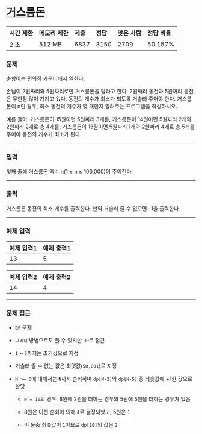 # [거스름돈](https://www.acmicpc.net/problem/14916)

<div align = center>

| 시간 제한 | 메모리 제한 | 제출 | 정답 | 맞은 사람 | 정답 비율 |
| :-------- | :---------- | :--- | :--- | :-------- | :-------- |
| 2 초      | 512 MB      | 6837 | 3150 | 2709      | 50.157%   |

</div>

### 문제

춘향이는 편의점 카운터에서 일한다.

손님이 2원짜리와 5원짜리로만 거스름돈을 달라고 한다. 2원짜리 동전과 5원짜리 동전은 무한정 많이 가지고 있다. 동전의 개수가 최소가 되도록 거슬러 주어야 한다. 거스름돈이 n인 경우, 최소 동전의 개수가 몇 개인지 알려주는 프로그램을 작성하시오.

예를 들어, 거스름돈이 15원이면 5원짜리 3개를, 거스름돈이 14원이면 5원짜리 2개와 2원짜리 2개로 총 4개를, 거스름돈이 13원이면 5원짜리 1개와 2원짜리 4개로 총 5개를 주어야 동전의 개수가 최소가 된다.

---

### 입력

첫째 줄에 거스름돈 액수 n(1 ≤ n ≤ 100,000)이 주어진다.

---

### 출력

거스름돈 동전의 최소 개수를 출력한다. 만약 거슬러 줄 수 없으면 -1을 출력한다.

---

### 예제 입력

| 예제 입력1 | 예제 출력1 |
| :--------- | :--------- |
| 13         | 5          |

| 예제 입력2 | 예제 출력2 |
| :--------- | :--------- |
| 14         | 4          |

---

### 문제 접근

  - `DP` 문제

  - `그리디` 방법으로도 풀 수 있지만 `DP`로 접근

  - `1` ~ `5`까지는 초기값으로 지정

  - 거슬러 줄 수 없는 값은 최댓값(`50,001`)로 지정

  - `N >= 6`에 대해서는 `N`까지 순회하며 `dp[N-2]`와 `dp[N-5]` 중 최솟값에 +1한 값으로 할당

    - `N = 10`의 경우, 8원에 2원을 더하는 경우와 5원에 5원을 더하는 경우가 있음

    - 8원은 이전 순회에 의해 `4`로 결정되었고, 5원은 `1`

    - 이 둘중 최솟값이 `1`이므로 `dp[10]`의 값은 `2`